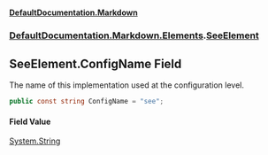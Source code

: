 #### [DefaultDocumentation\.Markdown](../../../../index.md 'index')
### [DefaultDocumentation\.Markdown\.Elements](../../../../index.md#DefaultDocumentation.Markdown.Elements 'DefaultDocumentation\.Markdown\.Elements').[SeeElement](index.md 'DefaultDocumentation\.Markdown\.Elements\.SeeElement')

## SeeElement\.ConfigName Field

The name of this implementation used at the configuration level\.

```csharp
public const string ConfigName = "see";
```

#### Field Value
[System\.String](https://learn.microsoft.com/en-us/dotnet/api/system.string 'System\.String')